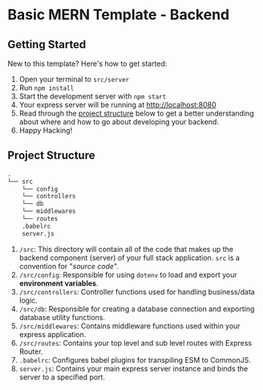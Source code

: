 # Basic MERN Template - Backend

## Getting Started

New to this template? Here's how to get started:

1. Open your terminal to `src/server`
2. Run `npm install`
3. Start the development server with `npm start`
4. Your express server will be running at [http://localhost:8080](http://localhost:8080)
5. Read through the [project structure](#project-structure) below to get a better understanding about where and how to go about developing your backend.
6. Happy Hacking!

## Project Structure

```txt
.
└── src
    └── config
    └── controllers
    └── db
    └── middlewares
    └── routes
    .babelrc
    server.js
```

1. `/src`: This directory will contain all of the code that makes up the backend component (server) of your full stack application. `src` is a convention for "_source code_".
2. `/src/config`: Responsible for using `dotenv` to load and export your **environment variables**.
3. `/src/controllers`: Controller functions used for handling business/data logic.
4. `/src/db`: Responsible for creating a database connection and exporting database utility functions.
5. `/src/middlewares`: Contains middleware functions used within your express application.
6. `/src/routes`: Contains your top level and sub level routes with Express Router.
7. `.babelrc`: Configures babel plugins for transpiling ESM to CommonJS.
8. `server.js`: Contains your main express server instance and binds the server to a specified port.
